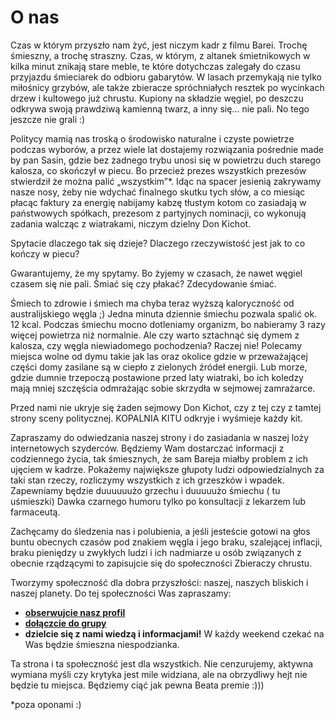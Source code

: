 # O nas

Czas w którym przyszło nam żyć, jest niczym kadr z filmu Barei. Trochę śmieszny, a trochę straszny. Czas, w którym, z altanek śmietnikowych w kilka minut znikają stare meble, te które dotychczas zalegały do czasu przyjazdu śmieciarek do odbioru gabarytów. W lasach przemykają nie tylko miłośnicy grzybów, ale także zbieracze spróchniałych resztek po wycinkach drzew i kultowego już chrustu. Kupiony na składzie węgiel, po deszczu odkrywa swoją prawdziwą kamienną twarz, a inny się… nie pali. No tego jeszcze nie grali :)

Politycy mamią nas troską o środowisko naturalne i czyste powietrze podczas wyborów, a przez wiele lat dostajemy rozwiązania pośrednie made by pan Sasin, gdzie bez żadnego trybu unosi się w powietrzu duch starego kalosza, co skończył w piecu. Bo przecież prezes wszystkich prezesów stwierdził że można palić „wszystkim”\*. Idąc na spacer jesienią zakrywamy nasze nosy, żeby nie wdychać finalnego skutku tych słów, a co miesiąc płacąc faktury za energię nabijamy kabzę tłustym kotom co zasiadają w państwowych spółkach, prezesom z partyjnych nominacji, co wykonują zadania walcząc z wiatrakami, niczym dzielny Don Kichot.

Spytacie dlaczego tak się dzieje? Dlaczego rzeczywistość jest jak to co kończy w piecu?

Gwarantujemy, że my spytamy. Bo żyjemy w czasach, że nawet węgiel czasem się nie pali. Śmiać się czy płakać? Zdecydowanie śmiać.

Śmiech to zdrowie i śmiech ma chyba teraz wyższą kaloryczność od australijskiego węgla ;) Jedna minuta dziennie śmiechu pozwala spalić ok. 12 kcal. Podczas śmiechu mocno dotleniamy organizm, bo nabieramy 3 razy więcej powietrza niż normalnie. Ale czy warto sztachnąć się dymem z kalosza, czy węgla niewiadomego pochodzenia? Raczej nie! Polecamy miejsca wolne od dymu takie jak las oraz okolice gdzie w przeważającej części domy zasilane są w ciepło z zielonych źródeł energii. Lub morze, gdzie dumnie trzepoczą postawione przed laty wiatraki, bo ich koledzy mają mniej szczęścia odmrażając sobie skrzydła w sejmowej zamrażarce.

Przed nami nie ukryje się żaden sejmowy Don Kichot, czy z tej czy z tamtej strony sceny politycznej. KOPALNIA KITU odkryje i wyśmieje każdy kit.

Zapraszamy do odwiedzania naszej strony i do zasiadania w naszej loży internetowych szyderców. Będziemy Wam dostarczać informacji z codziennego życia, tak śmiesznych, że sam Bareja miałby problem z ich ujęciem w kadrze. Pokażemy największe głupoty ludzi odpowiedzialnych za taki stan rzeczy, rozliczymy wszystkich z ich grzeszków i wpadek. Zapewniamy będzie duuuuuużo grzechu i duuuuużo śmiechu ( tu uśmieszki) Dawka czarnego humoru tylko po konsultacji z lekarzem lub farmaceutą.

Zachęcamy do śledzenia nas i polubienia, a jeśli jesteście gotowi na głos buntu obecnych czasów pod znakiem węgla i jego braku, szalejącej inflacji, braku pieniędzy u zwykłych ludzi i ich nadmiarze u osób związanych z obecnie rządzącymi to zapisujcie się do społeczności Zbieraczy chrustu.

Tworzymy społeczność dla dobra przyszłości: naszej, naszych bliskich i naszej planety. Do tej społeczności Was zapraszamy:

- [**obserwujcie nasz profil**](https://www.facebook.com/kopalnia.kitu)
- [**dołączcie do grupy**](https://www.facebook.com/groups/823042455561363)
- **dzielcie się z nami wiedzą i informacjami!** W każdy weekend czekać na Was będzie śmieszna niespodzianka.

Ta strona i ta społeczność jest dla wszystkich. Nie cenzurujemy, aktywna wymiana myśli czy krytyka jest mile widziana, ale na obrzydliwy hejt nie będzie tu miejsca. Będziemy ciąć jak pewna Beata premie :)))

\*poza oponami :)
